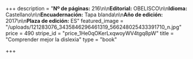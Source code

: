 +++
description = "**Nº de páginas:** 216\n\n**Editorial:** OBELISCO\n\n**Idioma:** Castellano\n\n**Encuadernación:** Tapa blanda\n\n**Año de edición:** 2017\n\n**Plaza de edición:** ES"
featured_image = "/uploads/121283076_3435846296461319_566248025433391710_n.jpg"
price = 490
stripe_id = "price_1He0qOKerLxqwoyWV4tgq8pW"
title = "Comprender mejor la dislexia"
type = "book"

+++
